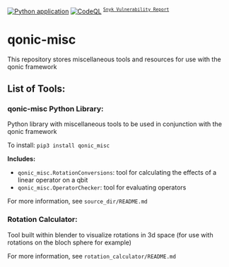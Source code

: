 [![Python application](https://github.com/Qonic-Team/qonic-misc/actions/workflows/python-app.yml/badge.svg)](https://github.com/Qonic-Team/qonic-misc/actions/workflows/python-app.yml)
[![CodeQL](https://github.com/Qonic-Team/qonic-misc/actions/workflows/codeql.yml/badge.svg)](https://github.com/Qonic-Team/qonic-misc/actions/workflows/codeql.yml)
<sup>[`Snyk Vulnerability Report`](https://snyk.io/test/github/Qonic-Team/qonic-misc?targetFile=source_dir/requirements.txt)</sup>


# qonic-misc
This repository stores miscellaneous tools and resources for use with the qonic framework

## List of Tools:

### qonic-misc Python Library:

Python library with miscellaneous tools to be used in conjunction with the qonic framework

To install: `pip3 install qonic_misc`

**Includes:**  
  * `qonic_misc.RotationConversions`: tool for calculating the effects of a linear operator on a qbit
  * `qonic_misc.OperatorChecker`: tool for evaluating operators

For more information, see `source_dir/README.md`

### Rotation Calculator:
Tool built within blender to visualize rotations in 3d space (for use with rotations on the bloch sphere for example)

For more information, see `rotation_calculator/README.md`
